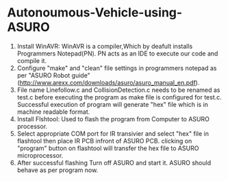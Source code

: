# Autonoumous-Vehicle-using-ASURO

1) Install WinAVR: WinAVR is a compiler,Which by deafult installs Programmers Notepad(PN). PN acts as an IDE to execute our code and compile it. 
2) Configure "make" and "clean" file settings in programmers notepad as per "ASURO Robot guide" (http://www.arexx.com/downloads/asuro/asuro_manual_en.pdf).
3) File name Linefollow.c and CollisionDetection.c needs to be renamed as test.c before executing the program as make file is configured for test.c. Successful execution of program will generate "hex" file which is in machine readable format. 
4) Install Flshtool: Used to flash the program from Computer to ASURO processor. 
5) Select appropriate COM port for IR transivier and select "hex" file in flashtool then place IR PCB infront of ASURO PCB. clicking on "program" button on flashtool will transfer the hex file to ASURO microprocessor.
6) After successful flashing Turn off ASURO and start it. ASURO should behave as per program now.
